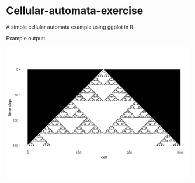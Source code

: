 # Cellular-automata-exercise
 
A simple cellular automata example using ggplot in R: 

Example output: 

![](Cellular-Automata_files/figure-gfm/unnamed-chunk-1-1.png)

